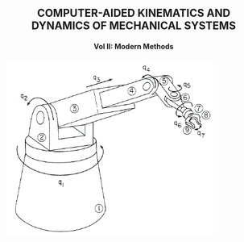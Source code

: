 ## <div align="center">COMPUTER-AIDED KINEMATICS AND DYNAMICS OF MECHANICAL SYSTEMS</div>
#### <div align="center">Vol II: Modern Methods</div>
<img align="center" src="https://github.com/tammerb/CAKD2/blob/master/robo_arm.png">
